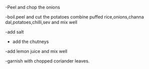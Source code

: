 -Peel and chop the onions


-boil.peel and cut the potatoes
combine puffed rice,onions,channa dal,potatoes,chilli,sev and mix well

-add salt

- add the chutneys

-add lemon juice and mix well

-garnish with chopped coriander leaves.